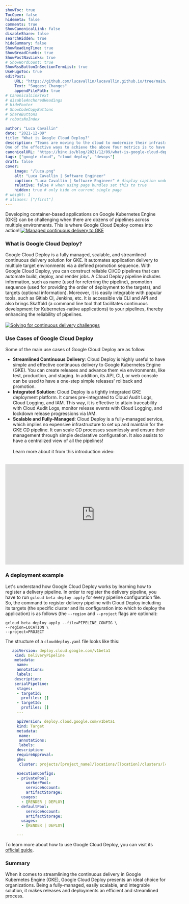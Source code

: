 ```yaml
---
showToc: true
TocOpen: false
hidemeta: false
comments: true
ShowCanonicalLink: false
disableShare: false
searchHidden: true
hideSummary: false
ShowReadingTime: true
ShowBreadCrumbs: true
ShowPostNavLinks: true
# ShowWordCount: true
ShowRssButtonInSectionTermList: true
UseHugoToc: true
editPost:
    URL: "https://github.com/lucavallin/lucavallin.github.io/tree/main/content"
    Text: "Suggest Changes"
    appendFilePath: true
# CanonicalLinkText
# disableAnchoredHeadings
# hideFooter
# ShowCodeCopyButtons
# ShareButtons
# robotsNoIndex

author: "Luca Cavallin"
date: "2021-12-09"
title: "What is Google Cloud Deploy?"
description: "Teams are moving to the cloud to modernize their infrastructures, along with adopting DevOps practices to deliver faster, reliable, and quality software. They are making efforts to increase their deployment frequency, decrease the lead time for changes, lower change failure rate, and reduce the time to restore services after a failure.
One of the effective ways to achieve the above four metrics is to have an effective and robust continuous delivery pipeline."
canonicalURL: "https://binx.io/blog/2021/12/09/what-is-google-cloud-deploy/"
tags: ["google cloud", "cloud deploy", "devops"]
draft: false
cover:
    image: "/luca.png"
    alt: "Luca Cavallin | Software Engineer"
    caption: "Luca Cavallin | Software Engineer" # display caption under cover
    relative: false # when using page bundles set this to true
    hidden: true # only hide on current single page
# weight: 1
# aliases: ["/first"]
---
```

Developing container-based applications on Google Kubernetes Engine (GKE) can be challenging when there are dozens of pipelines across multiple environments. This is where Google Cloud Deploy comes into action!
[![Managed continuous delivery to GKE](https://storage.googleapis.com/gweb-cloudblog-publish/images/Cloud_Deploy_2.max-2800x2800.jpg "Managed continuous delivery to GKE")](https://storage.googleapis.com/gweb-cloudblog-publish/images/Cloud_Deploy_2.max-2800x2800.jpg "Managed continuous delivery to GKE")

### What is Google Cloud Deploy?
Google Cloud Deploy is a fully managed, scalable, and streamlined continuous delivery solution for GKE. It automates application delivery to multiple target environments via a defined promotion sequence.
With Google Cloud Deploy, you can construct reliable CI/CD pipelines that can automate build, deploy, and render jobs. A Cloud Deploy pipeline includes information, such as name (used for referring the pipeline), promotion sequence (used for providing the order of deployment to the targets), and targets (optional information). Moreover, it is easily integrable with popular tools, such as Gitlab CI, Jenkins, etc. It is accessible via CLI and API and also brings Skaffold (a command line tool that facilitates continuous development for Kubernetes-native applications) to your pipelines, thereby enhancing the reliability of pipelines.
<br /><br />
[![Solving for continuous delivery challenges](https://storage.googleapis.com/gweb-cloudblog-publish/original_images/cloud-deploy-pp-blog-post-3.gif "Solving for continuous delivery challenges")](http://https://storage.googleapis.com/gweb-cloudblog-publish/original_images/cloud-deploy-pp-blog-post-3.gif "Solving for continuous delivery challenges")

### Use Cases of Google Cloud Deploy
Some of the main use cases of Google Cloud Deploy are as follow:

- **Streamlined Continuous Delivery**: Cloud Deploy is highly useful to have simple and effective continuous delivery to Google Kubernetes Engine (GKE). You can create releases and advance them via environments, like test, production, and staging. In addition, its API, CLI, or web console can be used to have a one-step simple releases' rollback and promotion.
- **Integrated Solution**: Cloud Deploy is a tightly integrated GKE deployment platform. It comes pre-integrated to Cloud Audit Logs, Cloud Logging, and IAM. This way, it is effective to attain traceability with Cloud Audit Logs, monitor release events with Cloud Logging, and lockdown release progressions via IAM.
- **Scalable and Fully-Managed**: Cloud Deploy is a fully-managed service, which implies no expensive infrastructure to set up and maintain for the GKE CD pipeline. It can scale CD processes seamlessly and ensure their management through simple declarative configuration. It also assists to have a centralized view of all the pipelines!
<br /><br />
Learn more about it from this introduction video:
<br /><br />
<iframe width="560" height="315" src="https://www.youtube.com/embed/Il8FlhR9jKM" title="YouTube video player" frameborder="0" allow="accelerometer; autoplay; clipboard-write; encrypted-media; gyroscope; picture-in-picture" allowfullscreen></iframe>

### A deployment example
Let's understand how Google Cloud Deploy works by learning how to register a delivery pipeline. In order to register the delivery pipeline, you have to run `gcloud beta deploy apply` for every pipeline configuration file. So, the command to register delivery pipeline with Cloud Deploy including its targets (the specific cluster and its configuration into which to deploy the application) is as follows (the `--region` and `--project` flags are optional):

```shell
gcloud beta deploy apply --file=PIPELINE_CONFIG \
--region=LOCATION \
--project=PROJECT
```

The structure of a `clouddeploy.yaml` file looks like this:
```yaml
   apiVersion: deploy.cloud.google.com/v1beta1
    kind: DeliveryPipeline
    metadata:
     name:
     annotations:
     labels:
    description:
    serialPipeline:
     stages:
     - targetId:
       profiles: []
     - targetId:
       profiles: []
     ---

     apiVersion: deploy.cloud.google.com/v1beta1
     kind: Target
     metadata:
      name:
      annotations:
      labels:
     description:
     requireApproval:
     gke:
      cluster: projects/[project_name]/locations/[location]/clusters/[cluster_name]

     executionConfigs:
     - privatePool:
         workerPool:
         serviceAccount:
         artifactStorage:
       usages:
       - [RENDER | DEPLOY]
     - defaultPool:
         serviceAccount:
         artifactStorage:
       usages:
       - [RENDER | DEPLOY]

     ---
```

To learn more about how to use Google Cloud Deploy, you can visit its [official guide](https://cloud.google.com/deploy "official guide").

### Summary
When it comes to streamlining the continuous delivery in Google Kubernetes Engine (GKE), Google Cloud Deploy presents an ideal choice for organizations. Being a fully-managed, easily scalable, and integrable solution, it makes releases and deployments an efficient and streamlined process.
